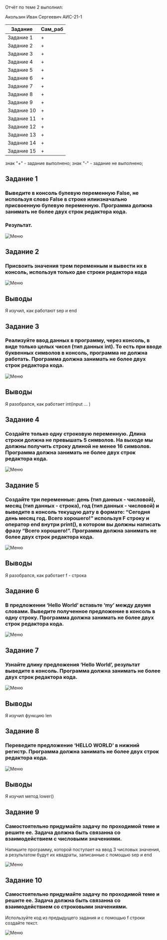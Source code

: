 Отчёт по теме 2 выполнил: 

Акользин Иван Сергеевич
АИС-21-1

| Задание | Сам_раб | 
| ------ | ------ | 
| Задание 1 | + |
| Задание 2 | + |
| Задание 3 | + |
| Задание 4 | + |
| Задание 5 | + |
| Задание 6 | + |
| Задание 7 | + |
| Задание 8 | + |
| Задание 9 | + |
| Задание 10 | + |
| Задание 11 | + |
| Задание 12 | + |
| Задание 13 | + |
| Задание 14 | + |
| Задание 15 | + |

знак "+" - задание выполнено; знак "-" - задание не выполнено;

## Задание 1
### Выведите в консоль булевую переменную False, не используя слово False в строке илиизначально присвоенную булевую переменную. Программа должна занимать не более двух строк редактора кода.

### Результат.
![Меню](https://github.com/illusprite/SoftwareEngineering/blob/Topic_2/pic/1.jpg)

## Задание 2
### Присвоить значения трем переменным и вывести их в консоль, используя только две строки редактора кода
![Меню](https://github.com/illusprite/SoftwareEngineering/blob/Topic_2/pic/2.jpg)
## Выводы
Я изучил, как работают sep и end

## Задание 3
### Реализуйте ввод данных в программу, через консоль, в виде только целых чисел (тип данных int). То есть при вводе буквенных символов в консоль, программа не должна работать. Программа должна занимать не более двух строк редактора кода.
![Меню](https://github.com/illusprite/SoftwareEngineering/blob/Topic_2/pic/3.jpg)
## Выводы
Я разобрался, как работает int(input ... )
  
## Задание 4
### Создайте только одну строковую переменную. Длина строки должна не превышать 5 символов. На выходе мы должны получить строку длиной не менее 16 символов. Программа должна занимать не более двух строк редактора кода.
![Меню](https://github.com/illusprite/SoftwareEngineering/blob/Topic_2/pic/4.jpg)

## Задание 5
### Создайте три переменные: день (тип данных - числовой), месяц (тип данных - строка), год (тип данных - числовой) и выведите в консоль текущую дату в формате: “Сегодня день месяц год. Всего хорошего!” используя F строку и оператор end внутри print(), в котором вы должны написать фразу “Всего хорошего!”. Программа должна занимать не более двух строк редактора кода. 
![Меню](https://github.com/illusprite/SoftwareEngineering/blob/Topic_2/pic/5.jpg)
## Выводы
Я разобрался, как работает f - строка

## Задание 6
### В предложении ‘Hello World’ вставьте ‘my’ между двумя словами. Выведите полученное предложение в консоль в одну строку. Программа должна занимать не более двух строк редактора кода.
![Меню](https://github.com/illusprite/SoftwareEngineering/blob/Topic_2/pic/6.jpg)


## Задание 7
### Узнайте длину предложения ‘Hello World’, результат выведите в консоль. Программа должна занимать не более двух строк редактора кода.
![Меню](https://github.com/illusprite/SoftwareEngineering/blob/Topic_2/pic/7.jpg)
## Выводы
Я изучил функцию len


## Задание 8
### Переведите предложение ‘HELLO WORLD’ в нижний регистр. Программа должна занимать не более двух строк редактора кода.
![Меню](https://github.com/illusprite/SoftwareEngineering/blob/Topic_2/pic/8.jpg)
## Выводы
Я изучил метод lower()

## Задание 9
### Самостоятельно придумайте задачу по проходимой теме и решите ее. Задача должна быть связанна со взаимодействием с числовыми значениями.
Напишите программу, которой поступает на ввод 3 числовых значения, а результатом будут их квадраты, записанные с помощью sep и end

![Меню](https://github.com/illusprite/SoftwareEngineering/blob/Topic_2/pic/9.jpg)

## Задание 10
### Самостоятельно придумайте задачу по проходимой теме и решите ее. Задача должна быть связанна со взаимодействием со строковыми значениями.
Используйте код из предыдущего задания и с помощью f строки создайте текст.

![Меню](https://github.com/illusprite/SoftwareEngineering/blob/Topic_2/pic/10.jpg)

